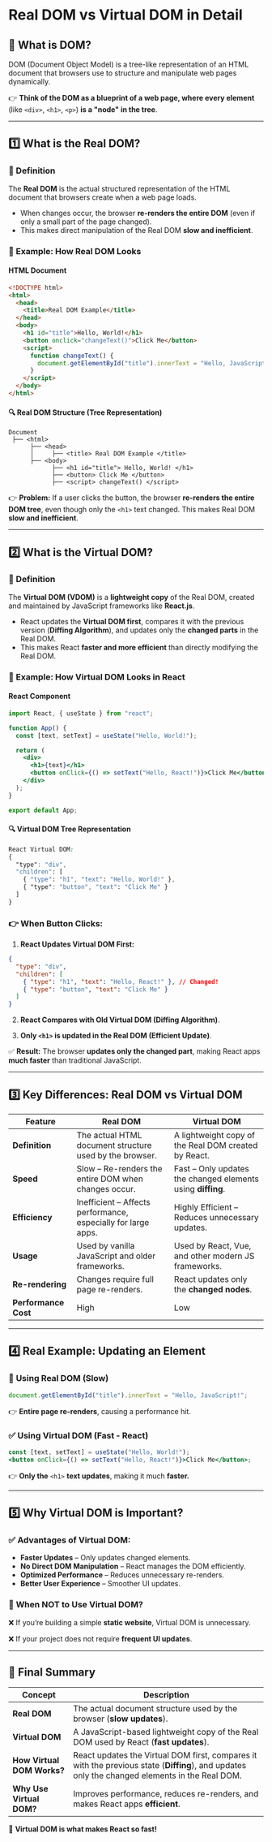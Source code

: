 # Real DOM vs Virtual DOM in Detail

## 🔹 What is DOM?

DOM (Document Object Model) is a tree-like representation of an HTML document that browsers use to structure and manipulate web pages dynamically.

👉 **Think of the DOM as a blueprint of a web page, where every element** (like `<div>`, `<h1>`, `<p>`) **is a "node" in the tree**.

---

## 1️⃣ What is the Real DOM?

### 🔹 Definition

The **Real DOM** is the actual structured representation of the HTML document that browsers create when a web page loads.

- When changes occur, the browser **re-renders the entire DOM** (even if only a small part of the page changed).
- This makes direct manipulation of the Real DOM **slow and inefficient**.

### 🔧 Example: How Real DOM Looks

#### **HTML Document**

```html
<!DOCTYPE html>
<html>
  <head>
    <title>Real DOM Example</title>
  </head>
  <body>
    <h1 id="title">Hello, World!</h1>
    <button onclick="changeText()">Click Me</button>
    <script>
      function changeText() {
        document.getElementById("title").innerText = "Hello, JavaScript!";
      }
    </script>
  </body>
</html>
```

#### 🔍 **Real DOM Structure (Tree Representation)**

```php-template
Document
 ├── <html>
      ├── <head>
      │     ├── <title> Real DOM Example </title>
      ├── <body>
            ├── <h1 id="title"> Hello, World! </h1>
            ├── <button> Click Me </button>
            ├── <script> changeText() </script>
```

👉 **Problem:** If a user clicks the button, the browser **re-renders the entire DOM tree**, even though only the `<h1>` text changed. This makes Real DOM **slow and inefficient**.

---

## 2️⃣ What is the Virtual DOM?

### 🔹 Definition

The **Virtual DOM (VDOM)** is a **lightweight copy** of the Real DOM, created and maintained by JavaScript frameworks like **React.js**.

- React updates the **Virtual DOM first**, compares it with the previous version (**Diffing Algorithm**), and updates only the **changed parts** in the Real DOM.
- This makes React **faster and more efficient** than directly modifying the Real DOM.

### 🔧 Example: How Virtual DOM Looks in React

#### **React Component**

```jsx
import React, { useState } from "react";

function App() {
  const [text, setText] = useState("Hello, World!");

  return (
    <div>
      <h1>{text}</h1>
      <button onClick={() => setText("Hello, React!")}>Click Me</button>
    </div>
  );
}

export default App;
```

#### 🔍 **Virtual DOM Tree Representation**

```css
React Virtual DOM:
{
  "type": "div",
  "children": [
    { "type": "h1", "text": "Hello, World!" },
    { "type": "button", "text": "Click Me" }
  ]
}
```

### 👉 When Button Clicks:

1. **React Updates Virtual DOM First:**

```json
{
  "type": "div",
  "children": [
    { "type": "h1", "text": "Hello, React!" }, // Changed!
    { "type": "button", "text": "Click Me" }
  ]
}
```

2. **React Compares with Old Virtual DOM (Diffing Algorithm)**.

3. **Only `<h1>` is updated in the Real DOM (Efficient Update)**.

✅ **Result:** The browser **updates only the changed part**, making React apps **much faster** than traditional JavaScript.

---

## 3️⃣ Key Differences: Real DOM vs Virtual DOM

| Feature              | Real DOM                                                      | Virtual DOM                                                 |
| -------------------- | ------------------------------------------------------------- | ----------------------------------------------------------- |
| **Definition**       | The actual HTML document structure used by the browser.       | A lightweight copy of the Real DOM created by React.        |
| **Speed**            | Slow – Re-renders the entire DOM when changes occur.          | Fast – Only updates the changed elements using **diffing**. |
| **Efficiency**       | Inefficient – Affects performance, especially for large apps. | Highly Efficient – Reduces unnecessary updates.             |
| **Usage**            | Used by vanilla JavaScript and older frameworks.              | Used by React, Vue, and other modern JS frameworks.         |
| **Re-rendering**     | Changes require full page re-renders.                         | React updates only the **changed nodes**.                   |
| **Performance Cost** | High                                                          | Low                                                         |

---

## 4️⃣ Real Example: Updating an Element

### 🔹 **Using Real DOM (Slow)**

```js
document.getElementById("title").innerText = "Hello, JavaScript!";
```

👉 **Entire page re-renders**, causing a performance hit.

### ✅ **Using Virtual DOM (Fast - React)**

```jsx
const [text, setText] = useState("Hello, World!");
<button onClick={() => setText("Hello, React!")}>Click Me</button>;
```

👉 **Only the** `<h1>` **text updates**, making it much **faster.**

---

## 5️⃣ Why Virtual DOM is Important?

### ✅ **Advantages of Virtual DOM:**

- **Faster Updates** – Only updates changed elements.
- **No Direct DOM Manipulation** – React manages the DOM efficiently.
- **Optimized Performance** – Reduces unnecessary re-renders.
- **Better User Experience** – Smoother UI updates.

### 🚨 **When NOT to Use Virtual DOM?**

❌ If you’re building a simple **static website**, Virtual DOM is unnecessary.

❌ If your project does not require **frequent UI updates**.

---

## 🎯 Final Summary

| **Concept**                | **Description**                                                                                                                                |
| -------------------------- | ---------------------------------------------------------------------------------------------------------------------------------------------- |
| **Real DOM**               | The actual document structure used by the browser (**slow updates**).                                                                          |
| **Virtual DOM**            | A JavaScript-based lightweight copy of the Real DOM used by React (**fast updates**).                                                          |
| **How Virtual DOM Works?** | React updates the Virtual DOM first, compares it with the previous state (**Diffing**), and updates only the changed elements in the Real DOM. |
| **Why Use Virtual DOM?**   | Improves performance, reduces re-renders, and makes React apps **efficient**.                                                                  |

🚀 **Virtual DOM is what makes React so fast!**
